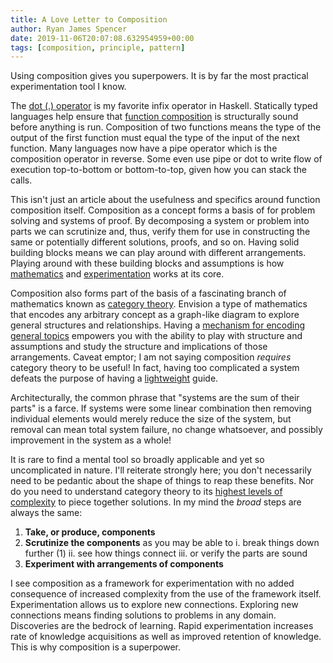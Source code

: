 ```yaml
---
title: A Love Letter to Composition
author: Ryan James Spencer
date: 2019-11-06T20:07:08.632954959+00:00
tags: [composition, principle, pattern]
---
```


Using composition gives you superpowers. It is by far the most practical
experimentation tool I know.

The [dot (.)
operator](http://hackage.haskell.org/package/base-4.12.0.0/docs/Data-Function.html#v:.)
is my favorite infix operator in Haskell. Statically typed languages help ensure
that [function composition](https://en.wikipedia.org/wiki/Function_composition)
is structurally sound before anything is run. Composition of two functions means
the type of the output of the first function must equal the type of the input of
the next function. Many languages now have a pipe operator which is the
composition operator in reverse. Some even use pipe or dot to write flow of
execution top-to-bottom or bottom-to-top, given how you can stack the calls.

This isn't just an article about the usefulness and specifics around function
composition itself. Composition as a concept forms a basis of for problem
solving and systems of proof. By decomposing a system or problem into parts we
can scrutinize and, thus, verify them for use in constructing the same or
potentially different solutions, proofs, and so on. Having solid building blocks
means we can play around with different arrangements. Playing around with these
building blocks and assumptions is how
[mathematics](https://www.goodreads.com/book/show/192221.How_to_Solve_It) and
[experimentation](https://www.justanotherdot.com/posts/may-you-be-the-author-of-two-to-the-n-programs.html)
works at its core.

Composition also forms part of the basis of a fascinating branch of mathematics
known as [category theory](https://github.com/hmemcpy/milewski-ctfp-pdf).
Envision a type of mathematics that encodes any arbitrary concept as a
graph-like diagram to explore general structures and relationships. Having a
[mechanism for encoding general
topics](https://rs.io/why-category-theory-matters/) empowers you with the
ability to play with structure and assumptions and study the structure and
implications of those arrangements. Caveat emptor; I am not saying composition
_requires_ category theory to be useful! In fact, having too complicated a
system defeats the purpose of having a
[lightweight](https://www.justanotherdot.com/posts/lightweight-is-beautiful.html)
guide.

Architecturally, the common phrase that "systems are the sum of their parts" is
a farce. If systems were some linear combination then removing individual
elements would merely reduce the size of the system, but removal can mean total
system failure, no change whatsoever, and possibly improvement in the system as
a whole!

It is rare to find a mental tool so broadly applicable and yet so uncomplicated
in nature. I'll reiterate strongly here; you don't necessarily need to be
pedantic about the shape of things to reap these benefits. Nor do you need to
understand category theory to its [highest levels of
complexity](http://eugeniacheng.com/wp-content/uploads/2017/02/cheng-lauda-guidebook.pdf)
to piece together solutions. In my mind the _broad_ steps are always the same:

1. **Take, or produce, components**
2. **Scrutinize the components** as you may be able to
    i. break things down further (1)
    ii. see how things connect
    iii. or verify the parts are sound
3. **Experiment with arrangements of components**

I see composition as a framework for experimentation with no added consequence
of increased complexity from the use of the framework itself. Experimentation
allows us to explore new connections. Exploring new connections means finding
solutions to problems in any domain. Discoveries are the bedrock of learning.
Rapid experimentation increases rate of knowledge acquisitions as well as
improved retention of knowledge. This is why composition is a superpower.
